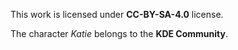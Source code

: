 This work is licensed under __CC-BY-SA-4.0__ license.

The character _Katie_ belongs to the __KDE Community__.
